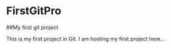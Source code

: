 # FirstGitPro
##My first git project

This is my first project in Git. I am hosting my first project here...